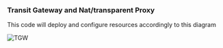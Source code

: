 ### Transit Gateway and Nat/transparent Proxy

This code will deploy and configure resources accordingly to this diagram

![TGW](https://d2908q01vomqb2.cloudfront.net/22d200f8670dbdb3e253a90eee5098477c95c23d/2019/08/28/fig3-add-DNS_filtering_NAT_instance_with_Squid.png)
